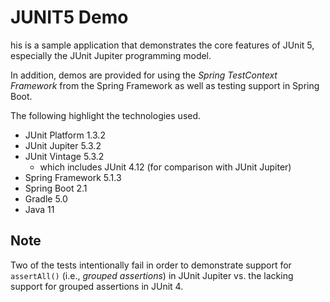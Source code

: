 # JUNIT5 Demo

his is a sample application that demonstrates the core features of JUnit 5, especially 
the JUnit Jupiter programming model.

In addition, demos are provided for using the _Spring TestContext Framework_ 
from the Spring Framework as well as testing support in Spring Boot.

The following highlight the technologies used.

* JUnit Platform 1.3.2
* JUnit Jupiter 5.3.2
* JUnit Vintage 5.3.2
  * which includes JUnit 4.12 (for comparison with JUnit Jupiter)
* Spring Framework 5.1.3
* Spring Boot 2.1
* Gradle 5.0
* Java 11

## Note

Two of the tests intentionally fail in order to demonstrate support for `assertAll()` (i.e., _grouped assertions_) in JUnit Jupiter vs. the lacking support for grouped assertions in JUnit 4.
